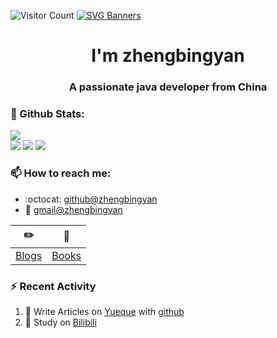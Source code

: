 ![Visitor Count](https://profile-counter.glitch.me/all-smile/count.svg)
[![SVG Banners](https://svg-banners.vercel.app/api?type=origin&text1=Welcom💖&width=1000&height=400)](https://github.com/zhengbingyanbj)

<h1 align="center">I'm zhengbingyan</h1>
<h3 align="center">A passionate java developer from China</h3>

### 🌈 Github Stats:
<a href="https://count.getloli.com"><img align="center" src="https://count.getloli.com/get/@zhengbingyan?theme=rule34"></a><br>
<img src = "https://github-readme-stats.vercel.app/api?username=zhengbingyan&bg_color=30,e96443,904e95&title_color=fff&text_color=fff">
<img src = "http://github-readme-streak-stats.herokuapp.com?user=zhengbingyan&theme=dracula">
<img src = "https://github-profile-summary-cards.vercel.app/api/cards/profile-details?username=zhengbingyan&theme=monokai">

### 📫 How to reach me:
- :octocat: [github@zhengbingyan](https://github.com/zhengbingyanbj)
- :email: [gmail@zhengbingyan](zhengbingyanbj@163.cim)


| :pencil2: | :book:  |
| --- | --- |
| [Blogs](https://github.com/zhengbingyanbj) | [Books](https://github.com/zhengbingyanbj) |

### ⚡ Recent Activity
<!--START_SECTION:activity-->
1. 🍭 Write Articles on [Yueque](https://github.com/zhengbingyanbj) with [github](https://github.com/zhengbingyanbj)
2. 🍹 Study on [Bilibili](https://github.com/zhengbingyanbj)
<!--END_SECTION:activity-->

<!--
**xihuanxiaorang/xihuanxiaorang** is a ✨ _special_ ✨ repository because its `README.md` (this file) appears on your GitHub profile.

Here are some ideas to get you started:

- 🔭 I’m currently working on ...
- 🌱 I’m currently learning ...
- 👯 I’m looking to collaborate on ...
- 🤔 I’m looking for help with ...
- 💬 Ask me about ...
- 📫 How to reach me: ...
- 😄 Pronouns: ...
- ⚡ Fun fact: ...
-->
